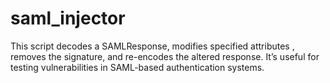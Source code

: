 # saml_injector
This script decodes a SAMLResponse, modifies specified attributes , removes the signature, and re-encodes the altered response. It’s useful for testing vulnerabilities in SAML-based authentication systems.
